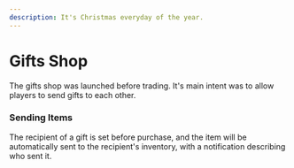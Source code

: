 ```yaml
---
description: It's Christmas everyday of the year.
---
```


# Gifts Shop

The gifts shop was launched before trading. It's main intent was to allow players to send gifts to each other.

### Sending Items

The recipient of a gift is set before purchase, and the item will be automatically sent to the recipient's inventory, with a notification describing who sent it.

